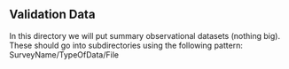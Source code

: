 ## Validation Data

In this directory we will put summary observational datasets (nothing big).
These should go into subdirectories using the following pattern:
SurveyName/TypeOfData/File
